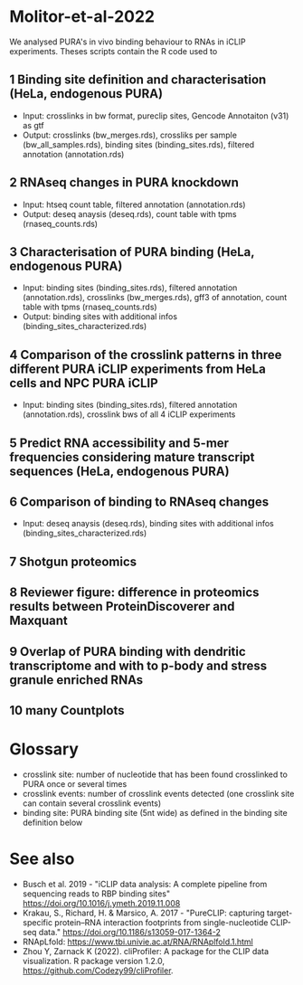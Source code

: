 # Molitor-et-al-2022

We analysed PURA's in vivo binding behaviour to RNAs in iCLIP experiments. Theses scripts contain the R code used to

## 1 Binding site definition and characterisation (HeLa, endogenous PURA)

+ Input: crosslinks in bw format, pureclip sites, Gencode Annotaiton (v31) as gtf
+ Output: crosslinks (bw_merges.rds), crossliks per sample (bw_all_samples.rds), binding sites (binding_sites.rds), filtered annotation (annotation.rds)

## 2 RNAseq changes in PURA knockdown
* Input: htseq count table, filtered annotation (annotation.rds)
* Output: deseq anaysis (deseq.rds), count table with tpms (rnaseq_counts.rds)

## 3 Characterisation of PURA binding (HeLa, endogenous PURA)
* Input:  binding sites (binding_sites.rds), filtered annotation (annotation.rds), crosslinks (bw_merges.rds), gff3 of annotation, count table with tpms (rnaseq_counts.rds)
* Output: binding sites with additional infos (binding_sites_characterized.rds)

## 4 Comparison of the crosslink patterns in three different PURA iCLIP experiments from HeLa cells and NPC PURA iCLIP 
* Input: binding sites (binding_sites.rds), filtered annotation (annotation.rds), crosslink bws of all 4 iCLIP experiments

## 5 Predict RNA accessibility and 5-mer frequencies considering mature transcript sequences (HeLa, endogenous PURA)

## 6 Comparison of binding to RNAseq changes
* Input: deseq anaysis (deseq.rds), binding sites with additional infos (binding_sites_characterized.rds)

## 7 Shotgun proteomics

## 8 Reviewer figure: difference in proteomics results between ProteinDiscoverer and Maxquant

## 9 Overlap of PURA binding with dendritic transcriptome  and with to p-body and stress granule enriched RNAs

## 10 many Countplots 






# Glossary

- crosslink site: number of nucleotide that has been found crosslinked to PURA once or several times
- crosslink events: number of crosslink events detected (one crosslink site can contain several crosslink events)
- binding site: PURA binding site (5nt wide) as defined in the binding site definition below

# See also

- Busch et al. 2019 - "iCLIP data analysis: A complete pipeline from sequencing reads to RBP binding sites" https://doi.org/10.1016/j.ymeth.2019.11.008
- Krakau, S., Richard, H. & Marsico, A. 2017 - "PureCLIP: capturing target-specific protein–RNA interaction footprints from single-nucleotide CLIP-seq data." https://doi.org/10.1186/s13059-017-1364-2
- RNApLfold: https://www.tbi.univie.ac.at/RNA/RNAplfold.1.html
- Zhou Y, Zarnack K (2022). cliProfiler: A package for the CLIP data visualization. R package version 1.2.0, https://github.com/Codezy99/cliProfiler. 

